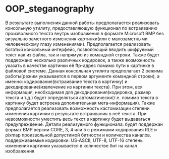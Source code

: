 # OOP_steganography
В результате выполнения данной работы предполагается реализовать консольную утилиту, предоставляющую функционал по встраиванию произвольного текста внутрь изображения в формате Microsoft BMP без визуально заметного изменения картинки(или с малозаметными человеческому глазу изменениями).
Предполагается реализовать богатый консольный интерфейс, позволяющий вводить шифруемый текст как из файла, так и напрямую из командной строки. Также будет поддержано несколько различных кодировок, а также возможность указать в качестве картинки её ftp-адрес помимо пути к картинке в файловой системе.
Данная консольная утилита предполагает 2 режима работы(режим указывается в первом аргументе командной строки), а именно: кодирование(встраивание текста в картинку) и декодирование(извлечение из картинки текста). При этом, вся информация, необходимая для декодирования(кодировка, размер текста и т.д.) будет определяться автоматически(т.е. помимо текста в картинку будет встроена дополнительная мета-информация). Также предполагается реализовать возможность кастомизации степени изменения картинки в результате встраивания в неё текста. При невозможности уместить весь текст в картинку будет выдаваться предупреждение.
Детали реализуемого функционала:
будет поддержан формат BMP версии CORE, 3, 4 или 5 с режимами кодирования RLE и pixmap произвольной допустимой битности и количества каналов.
поддерживаемые кодировки: US-ASCII, UTF-8, UTF-16
степень изменения картинки указывается в количестве бит на канал изображения


